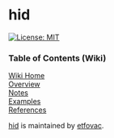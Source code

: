 # hid
[![License: MIT](https://img.shields.io/badge/License-MIT-blue.svg)](https://github.com/etfovac/hid/blob/main/LICENSE) 

### Table of Contents (Wiki)
[Wiki Home](https://github.com/etfovac/hid/wiki)  
[Overview](https://github.com/etfovac/hid/wiki/Overview)  
[Notes](https://github.com/etfovac/hid/wiki/Notes)  
[Examples](https://github.com/etfovac/hid/wiki/Examples)  
[References](https://github.com/etfovac/hid/wiki/References) 


[hid](https://github.com/etfovac/hid) is maintained by [etfovac](https://github.com/etfovac).
